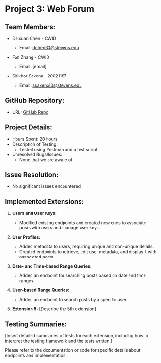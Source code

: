 # Project 3: Web Forum

## Team Members:

- Daixuan Chen - CWID

  - Email: dchen30@stevens.edu

- Fan Zhang - CWID

  - Email: [email]

- Shikhar Saxena - 20021187
  - Email: ssaxena10@stevens.edu

## GitHub Repository:

- URL: [GitHub Repo](https://github.com/Shikhar253/project3)

## Project Details:

- Hours Spent: 20 hours
- Description of Testing:
  - Tested using Postman and a test script
- Unresolved Bugs/Issues:
  - None that we are aware of

## Issue Resolution:

- No significant issues encountered

## Implemented Extensions:

1. **Users and User Keys:**

   - Modified existing endpoints and created new ones to associate posts with users and manage user keys.

2. **User Profiles:**

   - Added metadata to users, requiring unique and non-unique details.
   - Created endpoints to retrieve, edit user metadata, and display it with associated posts.

3. **Date- and Time-based Range Queries:**

   - Added an endpoint for searching posts based on date and time ranges.

4. **User-based Range Queries:**

   - Added an endpoint to search posts by a specific user.

5. **Extension 5:** [Describe the 5th extension]

## Testing Summaries:

[Insert detailed summaries of tests for each extension, including how to interpret the testing framework and the tests written.]

Please refer to the documentation or code for specific details about endpoints and implementation.
